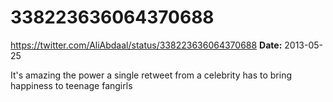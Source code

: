 # 338223636064370688
https://twitter.com/AliAbdaal/status/338223636064370688
**Date:** 2013-05-25

It's amazing the power a single retweet from a celebrity has to bring happiness to teenage fangirls
